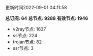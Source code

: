 更新时间2022-09-01 04:11:58

**总订阅: 64**
**总节点: 9288**
**有效节点: 1946**
- v2ray节点: 1637
- ss节点: 224
- trojan节点: 82
- ssr节点: 3
